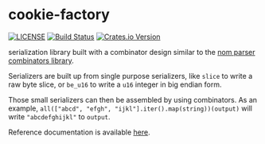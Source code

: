 # cookie-factory

[![LICENSE](https://img.shields.io/badge/License-MIT-blue.svg)](LICENSE)
[![Build Status](https://travis-ci.org/rust-bakery/cookie-factory.svg?branch=master)](https://travis-ci.org/rust-bakery/cookie-factory)
[![Crates.io Version](https://img.shields.io/crates/v/cookie-factory.svg)](https://crates.io/crates/cookie-factory)

serialization library built with a combinator design similar to the [nom parser combinators library](https://github.com/geal/nom).

Serializers are built up from single purpose serializers, like `slice`
to write a raw byte slice, or `be_u16` to write a `u16` integer in big
endian form.

Those small serializers can then be assembled by using combinators.
As an example, `all(["abcd", "efgh", "ijkl"].iter().map(string))(output)`
will write `"abcdefghijkl"` to `output`.

Reference documentation is available [here](https://docs.rs/cookie-factory/).
